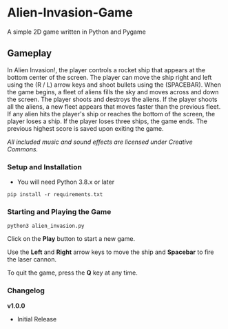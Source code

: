 # Alien-Invasion-Game
A simple 2D game written in Python and Pygame

## Gameplay
In Alien Invasion!, the player controls a rocket ship that appears at the bottom center of the screen. The player can move the ship right and left using the (R / L) arrow keys and shoot bullets using the (SPACEBAR). When the game begins, a fleet of aliens fills the sky and moves across and down the screen. The player shoots and destroys the aliens. If the player shoots all the aliens, a new fleet appears that moves faster than the previous fleet. If any alien hits the player's ship or reaches the bottom of the screen, the player loses a ship. If the player loses three ships, the game ends. The previous highest score is saved upon exiting the game.

_All included music and sound effects are licensed under Creative Commons._

### Setup and Installation
- You will need Python 3.8.x or later

`pip install -r requirements.txt`

### Starting and Playing the Game

`python3 alien_invasion.py`

Click on the **Play** button to start a new game.

Use the **Left** and **Right** arrow keys to move the ship and **Spacebar** to fire the laser cannon.

To quit the game, press the **Q** key at any time.

### Changelog

**v1.0.0**
- Initial Release